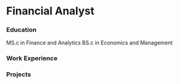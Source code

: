 # Financial Analyst 

### Education 
MS.c in Finance and Analytics 
BS.c in Economics and Management

### Work Experience 


### Projects

